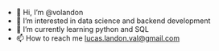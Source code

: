 - 👋 Hi, I’m @volandon
- 👀 I’m interested in data science and backend development
- 🌱 I’m currently learning python and SQL
- 📫 How to reach me lucas.landon.val@gmail.com

<!---
volandon/volandon is a ✨ special ✨ repository because its `README.md` (this file) appears on your GitHub profile.
You can click the Preview link to take a look at your changes.
--->
